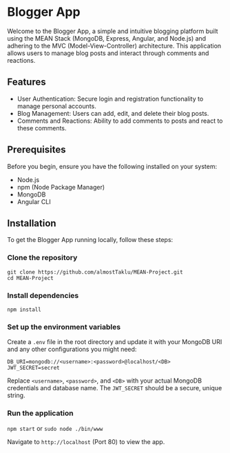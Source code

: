 # Blogger App

Welcome to the Blogger App, a simple and intuitive blogging platform built using the MEAN Stack (MongoDB, Express, Angular, and Node.js) and adhering to the MVC (Model-View-Controller) architecture. This application allows users to manage blog posts and interact through comments and reactions.

## Features
- User Authentication: Secure login and registration functionality to manage personal accounts.
- Blog Management: Users can add, edit, and delete their blog posts.
- Comments and Reactions: Ability to add comments to posts and react to these comments.

## Prerequisites

Before you begin, ensure you have the following installed on your system:
- Node.js
- npm (Node Package Manager)
- MongoDB
- Angular CLI

## Installation

To get the Blogger App running locally, follow these steps:

### Clone the repository
```
git clone https://github.com/almostTaklu/MEAN-Project.git
cd MEAN-Project
```
### Install dependencies
`npm install`

### Set up the environment variables

Create a `.env` file in the root directory and update it with your MongoDB URI and any other configurations you might need:
```
DB_URI=mongodb://<username>:<password>@localhost/<DB>
JWT_SECRET=secret
```

Replace `<username>`, `<password>`, and `<DB>` with your actual MongoDB credentials and database name. The `JWT_SECRET` should be a secure, unique string.

### Run the application

`npm start` or `sudo node ./bin/www`


Navigate to `http://localhost` (Port 80) to view the app.

